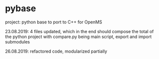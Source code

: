 # pybase
project: python base to port to C++ for OpenMS

23.08.2019: 4 files updated, which in the end should compose the total of the python project
with compare.py being main script, export and import submodules 

26.08.2019: refactored code, modularized partially 
